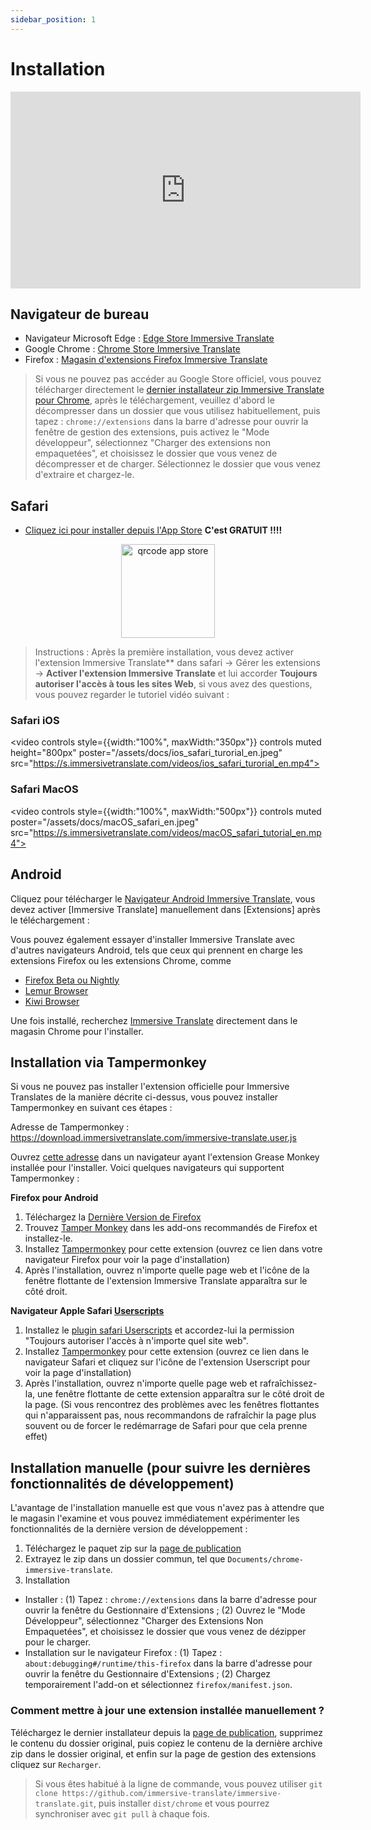```yaml
---
sidebar_position: 1
---
```


# Installation
<iframe width="560" height="315" src="https://www.youtube.com/embed/SHznc5kQCM4?si=RyZYUcjW560Bc57-" title="Lecteur vidéo YouTube" frameborder="0" allow="accelerometer; autoplay; clipboard-write; encrypted-media; gyroscope; picture-in-picture; web-share" allowfullscreen></iframe>

## Navigateur de bureau

- Navigateur Microsoft Edge : [Edge Store Immersive Translate](https://microsoftedge.microsoft.com/addons/detail/amkbmndfnliijdhojkpoglbnaaahippg)
- Google Chrome : [Chrome Store Immersive Translate](https://chrome.google.com/webstore/detail/immersive-translate/bpoadfkcbjbfhfodiogcnhhhpibjhbnh)
- Firefox : [Magasin d'extensions Firefox Immersive Translate](https://addons.mozilla.org/firefox/addon/immersive-translate/)

> Si vous ne pouvez pas accéder au Google Store officiel, vous pouvez télécharger directement le [dernier installateur zip Immersive Translate pour Chrome](https://download.immersivetranslate.com/latest/chrome-immersive-translate.zip), après le téléchargement, veuillez d'abord le décompresser dans un dossier que vous utilisez habituellement, puis tapez : `chrome://extensions` dans la barre d'adresse pour ouvrir la fenêtre de gestion des extensions, puis activez le "Mode développeur", sélectionnez "Charger des extensions non empaquetées", et choisissez le dossier que vous venez de décompresser et de charger. Sélectionnez le dossier que vous venez d'extraire et chargez-le.

## Safari

- [Cliquez ici pour installer depuis l'App Store](https://apps.apple.com/app/immersive-translate/id6447957425) **C'est GRATUIT !!!!**

<div align="center">
<img src="/assets/immersive-app-store.png" width="150" alt="qrcode app store"/>
</div>

> Instructions : Après la première installation, vous devez activer l'extension Immersive Translate\*\* dans safari -> Gérer les extensions -> **Activer l'extension Immersive Translate** et lui accorder **Toujours autoriser l'accès à tous les sites Web**, si vous avez des questions, vous pouvez regarder le tutoriel vidéo suivant :

### Safari iOS

<video
controls style={{width:"100%", maxWidth:"350px"}}
controls
muted
height="800px"
poster="/assets/docs/ios_safari_turorial_en.jpeg" src="https://s.immersivetranslate.com/videos/ios_safari_turorial_en.mp4"></video>

### Safari MacOS

<video
controls style={{width:"100%", maxWidth:"500px"}}
controls
muted
poster="/assets/docs/macOS_safari_en.jpeg" src="https://s.immersivetranslate.com/videos/macOS_safari_tutorial_en.mp4"></video>

## Android

Cliquez pour télécharger le [Navigateur Android Immersive Translate](/fr/android/), vous devez activer [Immersive Translate] manuellement dans [Extensions] après le téléchargement :

Vous pouvez également essayer d'installer Immersive Translate avec d'autres navigateurs Android, tels que ceux qui prennent en charge les extensions Firefox ou les extensions Chrome, comme

- [Firefox Beta ou Nightly](https://www.mozilla.org/firefox/channel/android/)
- [Lemur Browser](https://lemurbrowser.com/app/)
- [Kiwi Browser](https://kiwibrowser.com/)

Une fois installé, recherchez [Immersive Translate](https://chrome.google.com/webstore/detail/immersive-translate/bpoadfkcbjbfhfodiogcnhhhpibjhbnh) directement dans le magasin Chrome pour l'installer.

## Installation via Tampermonkey

Si vous ne pouvez pas installer l'extension officielle pour Immersive Translates de la manière décrite ci-dessus, vous pouvez installer Tampermonkey en suivant ces étapes :

Adresse de Tampermonkey : https://download.immersivetranslate.com/immersive-translate.user.js

Ouvrez [cette adresse](https://download.immersivetranslate.com/immersive-translate.user.js) dans un navigateur ayant l'extension Grease Monkey installée pour l'installer. Voici quelques navigateurs qui supportent Tampermonkey :

**Firefox pour Android**

1. Téléchargez la [Dernière Version de Firefox](https://www.mozilla.org/firefox/browsers/mobile/android/)
2. Trouvez [Tamper Monkey](https://www.tampermonkey.net/) dans les add-ons recommandés de Firefox et installez-le.
3. Installez [Tampermonkey](https://download.immersivetranslate.com/immersive-translate.user.js) pour cette extension (ouvrez ce lien dans votre navigateur Firefox pour voir la page d'installation)
4. Après l'installation, ouvrez n'importe quelle page web et l'icône de la fenêtre flottante de l'extension Immersive Translate apparaîtra sur le côté droit.

**Navigateur Apple Safari [Userscripts](https://itunes.apple.com/us/app/userscripts/id1463298887)**

1. Installez le [plugin safari Userscripts](https://itunes.apple.com/us/app/userscripts/id1463298887) et accordez-lui la permission "Toujours autoriser l'accès à n'importe quel site web".
2. Installez [Tampermonkey](https://download.immersivetranslate.com/immersive-translate.user.js) pour cette extension (ouvrez ce lien dans le navigateur Safari et cliquez sur l'icône de l'extension Userscript pour voir la page d'installation)
3. Après l'installation, ouvrez n'importe quelle page web et rafraîchissez-la, une fenêtre flottante de cette extension apparaîtra sur le côté droit de la page. (Si vous rencontrez des problèmes avec les fenêtres flottantes qui n'apparaissent pas, nous recommandons de rafraîchir la page plus souvent ou de forcer le redémarrage de Safari pour que cela prenne effet)


## Installation manuelle (pour suivre les dernières fonctionnalités de développement)

L'avantage de l'installation manuelle est que vous n'avez pas à attendre que le magasin l'examine et vous pouvez immédiatement expérimenter les fonctionnalités de la dernière version de développement :

1. Téléchargez le paquet zip sur la [page de publication](https://github.com/immersive-translate/immersive-translate/releases/)
2. Extrayez le zip dans un dossier commun, tel que `Documents/chrome-immersive-translate`.
3. Installation

- Installer : (1) Tapez : `chrome://extensions` dans la barre d'adresse pour ouvrir la fenêtre du Gestionnaire d'Extensions ; (2) Ouvrez le "Mode Développeur", sélectionnez "Charger des Extensions Non Empaquetées", et choisissez le dossier que vous venez de dézipper pour le charger.
- Installation sur le navigateur Firefox : (1) Tapez : `about:debugging#/runtime/this-firefox` dans la barre d'adresse pour ouvrir la fenêtre du Gestionnaire d'Extensions ; (2) Chargez temporairement l'add-on et sélectionnez `firefox/manifest.json`.

### Comment mettre à jour une extension installée manuellement ?

Téléchargez le dernier installateur depuis la [page de publication](https://github.com/immersive-translate/immersive-translate/releases/), supprimez le contenu du dossier original, puis copiez le contenu de la dernière archive zip dans le dossier original, et enfin sur la page de gestion des extensions cliquez sur `Recharger`.

> Si vous êtes habitué à la ligne de commande, vous pouvez utiliser `git clone https://github.com/immersive-translate/immersive-translate.git`, puis installer `dist/chrome` et vous pourrez synchroniser avec `git pull` à chaque fois.